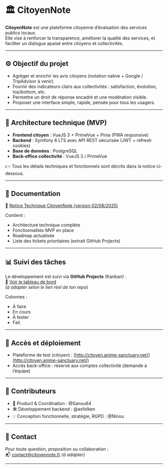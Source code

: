 # 🏛️ CitoyenNote

**CitoyenNote** est une plateforme citoyenne d’évaluation des services publics locaux.  
Elle vise à renforcer la transparence, améliorer la qualité des services, et faciliter un dialogue apaisé entre citoyens et collectivités.

---

## ⚙️ Objectif du projet

- Agréger et enrichir les avis citoyens (notation native + Google / TripAdvisor à venir).
- Fournir des indicateurs clairs aux collectivités : satisfaction, évolution, top/bottom, etc.
- Permettre un droit de réponse encadré et une modération visible.
- Proposer une interface simple, rapide, pensée pour tous les usagers.

---

## 🧱 Architecture technique (MVP)

- **Frontend citoyen** : VueJS 3 + PrimeVue + Pinia (PWA responsive)
- **Backend** : Symfony 6 LTS avec API REST sécurisée (JWT + refresh cookies)
- **Base de données** : PostgreSQL
- **Back-office collectivité** : VueJS 3 / PrimeVue

👉 Tous les détails techniques et fonctionnels sont décrits dans la notice ci-dessous.

---

## 📘 Documentation

📄 [Notice Technique CitoyenNote (version 02/08/2025)](./docs/NOTICE_TECHNIQUE_CITOYENNOTE.odt)

Contient :
- Architecture technique complète
- Fonctionnalités MVP en place
- Roadmap actualisée
- Liste des tickets prioritaires (extrait GitHub Projects)

---

## 📊 Suivi des tâches

Le développement est suivi via **GitHub Projects** (Kanban) :  
🔗 [Voir le tableau de bord](https://github.com/<ton-org-ou-user>/citoyennote/projects)  
(*à adapter selon le lien réel de ton repo*)

Colonnes :
- À faire
- En cours
- À tester
- Fait

---

## 🔐 Accès et déploiement

- Plateforme de test (citoyen) : [http://citoyen.anime-sanctuary.net/](http://citoyen.anime-sanctuary.net/)
- Accès back-office : réservé aux comptes collectivité (demande à l’équipe)

---

## 🧭 Contributeurs

- 🧠 Product & Coordination : @Sanou64  
- 🛠️ Développement backend : @asfolken  
- 💡 Conception fonctionnelle, stratégie, RGPD : @Ninou

---

## 📮 Contact

Pour toute question, proposition ou collaboration :  
📬 contact@citoyennote.fr *(à adapter)*

---

